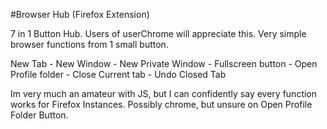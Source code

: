 #Browser Hub (Firefox Extension)

7 in 1 Button Hub. Users of userChrome will appreciate this. Very simple browser functions from 1 small button.

New Tab - New Window - New Private Window - Fullscreen button - Open Profile folder - Close Current tab - Undo Closed Tab



Im very much an amateur with JS, but I can confidently say every function works for Firefox Instances. Possibly chrome, but unsure on Open Profile Folder Button.
